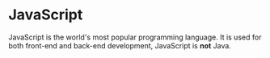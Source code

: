 # JavaScript

JavaScript is the world's most popular programming language. It is used for both front-end and back-end development, JavaScript is **not** Java.


